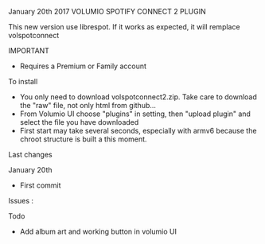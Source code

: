 January 20th 2017
	VOLUMIO SPOTIFY CONNECT 2 PLUGIN

This new version use librespot.
If it works as expected, it will remplace volspotconnect


IMPORTANT

- Requires a Premium or Family account

To install
- You only need to download volspotconnect2.zip. Take care to download the "raw" file, not only html from github...
- From Volumio UI choose "plugins" in setting, then "upload plugin" and select the file you have downloaded
- First start may take several seconds, especially with armv6 because the chroot structure is built a this moment. 

Last changes

January 20th

- First commit

Issues : 

Todo

- Add album art and working button in volumio UI
